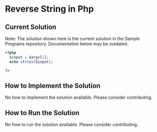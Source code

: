 # Reverse String in Php

## Current Solution

Note: The solution shown here is the current solution in the Sample Programs repository. Documentation below may be outdated.

```Php
<?php
  $input = $argv[1];
  echo strrev($input);

?>

```

## How to Implement the Solution

No how to implement the solution available. Please consider contributing.

## How to Run the Solution

No how to run the solution available. Please consider contributing.